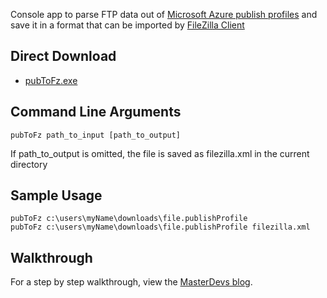 Console app to parse FTP data out of [Microsoft Azure publish profiles](https://msdn.microsoft.com/en-us/library/dn385850%28v=nav.70%29.aspx) and save it in a format that can be imported by [FileZilla Client](https://filezilla-project.org/)

## Direct Download ##
* [pubToFz.exe](../apps/pubToFz.exe?raw=true)
    
## Command Line Arguments ##


    pubToFz path_to_input [path_to_output]
    
If path_to_output is omitted, the file is saved as filezilla.xml in the current directory     

## Sample Usage ##

    pubToFz c:\users\myName\downloads\file.publishProfile
    pubToFz c:\users\myName\downloads\file.publishProfile filezilla.xml

## Walkthrough ##
For a step by step walkthrough, view the [MasterDevs blog](http://blog.masterdevs.com/convert-azure-publish-profiles-to-filezilla-config-files/).
